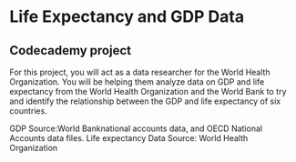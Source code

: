 # Life Expectancy and GDP Data

## Codecademy project

For this project, you will act as a data researcher for the World Health Organization. You will be helping them analyze data on GDP and life expectancy from the World Health Organization and the World Bank to try and identify the relationship between the GDP and life expectancy of six countries.

GDP Source:World Banknational accounts data, and OECD National Accounts data files.
Life expectancy Data Source: World Health Organization